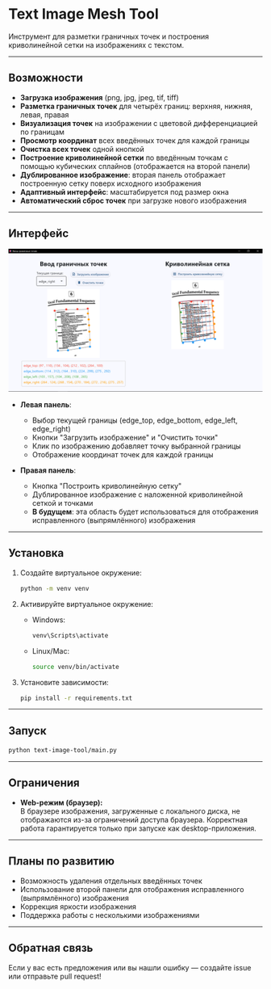 # Text Image Mesh Tool

Инструмент для разметки граничных точек и построения криволинейной сетки на изображениях с текстом.

---

## Возможности

- **Загрузка изображения** (png, jpg, jpeg, tif, tiff)
- **Разметка граничных точек** для четырёх границ: верхняя, нижняя, левая, правая
- **Визуализация точек** на изображении с цветовой дифференциацией по границам
- **Просмотр координат** всех введённых точек для каждой границы
- **Очистка всех точек** одной кнопкой
- **Построение криволинейной сетки** по введённым точкам с помощью кубических сплайнов (отображается на второй панели)
- **Дублированное изображение**: вторая панель отображает построенную сетку поверх исходного изображения
- **Адаптивный интерфейс**: масштабируется под размер окна
- **Автоматический сброс точек** при загрузке нового изображения

---

## Интерфейс

![Скриншот интерфейса](./images/interface_screenshot.png)

- **Левая панель**:  
  - Выбор текущей границы (edge_top, edge_bottom, edge_left, edge_right)
  - Кнопки "Загрузить изображение" и "Очистить точки"
  - Клик по изображению добавляет точку выбранной границы
  - Отображение координат точек для каждой границы

- **Правая панель**:  
  - Кнопка "Построить криволинейную сетку"
  - Дублированное изображение с наложенной криволинейной сеткой и точками  
  - **В будущем**: эта область будет использоваться для отображения исправленного (выпрямлённого) изображения

---

## Установка

1. Создайте виртуальное окружение:
    ```bash
    python -m venv venv
    ```

2. Активируйте виртуальное окружение:
    - Windows:
        ```bash
        venv\Scripts\activate
        ```
    - Linux/Mac:
        ```bash
        source venv/bin/activate
        ```

3. Установите зависимости:
    ```bash
    pip install -r requirements.txt
    ```

---

## Запуск

```bash
python text-image-tool/main.py
```

---

## Ограничения

- **Web-режим (браузер):**  
  В браузере изображения, загруженные с локального диска, не отображаются из-за ограничений доступа браузера. Корректная работа гарантируется только при запуске как desktop-приложения.

---

## Планы по развитию

- Возможность удаления отдельных введённых точек
- Использование второй панели для отображения исправленного (выпрямлённого) изображения
- Коррекция яркости изображения
- Поддержка работы с несколькими изображениями

---

## Обратная связь

Если у вас есть предложения или вы нашли ошибку — создайте issue или отправьте pull request! 